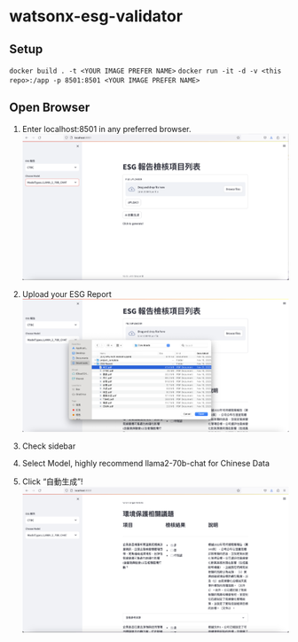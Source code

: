 # watsonx-esg-validator

## Setup

`docker build . -t <YOUR IMAGE PREFER NAME>`
`docker run -it -d -v <this repo>:/app -p 8501:8501 <YOUR IMAGE PREFER NAME>`


## Open Browser 

1. Enter localhost:8501 in any preferred browser.
![Streamlit](image/ui.png)

1. Upload your ESG Report
![Upload File](image/upload.png)

1. Check sidebar
2. Select Model, highly recommend llama2-70b-chat for Chinese Data
3. Click “自動生成”!
![Generate](image/generate.png)